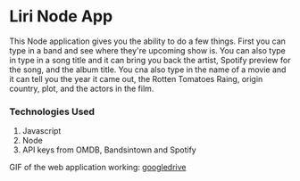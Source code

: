 # Liri Node App

This Node application gives you the ability to do a few things. First you can type in a band and see where they're upcoming show is. You can also type in type in a song title and it can bring you back the artist, Spotify preview for the song, and the album title. You cna also type in the name of a movie and it can tell you the year it came out, the Rotten Tomatoes Raing, origin country, plot, and the actors in the film.

### Technologies Used
1. Javascript
2. Node
3. API keys from OMDB, Bandsintown and Spotify


GIF of the web application working:
[googledrive](https://drive.google.com/open?id=1KVDoMrWLgW4gx5v5Y6Mv7FCRmybeY-9z)

